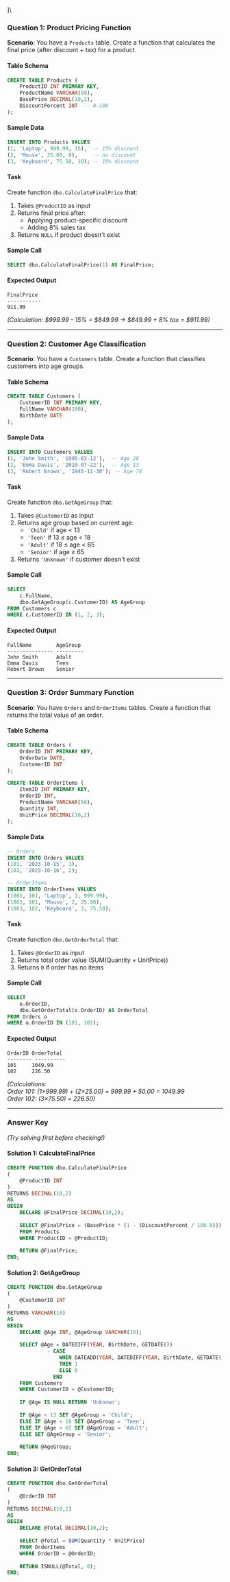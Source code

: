 ]\

### **Question 1: Product Pricing Function**  
**Scenario**: You have a `Products` table. Create a function that calculates the final price (after discount + tax) for a product.  

#### **Table Schema**  
```sql
CREATE TABLE Products (
    ProductID INT PRIMARY KEY,
    ProductName VARCHAR(50),
    BasePrice DECIMAL(10,2),
    DiscountPercent INT  -- 0-100
);
```

#### **Sample Data**  
```sql
INSERT INTO Products VALUES 
(1, 'Laptop', 999.99, 15),  -- 15% discount
(2, 'Mouse', 25.00, 0),     -- no discount
(3, 'Keyboard', 75.50, 10); -- 10% discount
```

#### **Task**  
Create function `dbo.CalculateFinalPrice` that:  
1. Takes `@ProductID` as input  
2. Returns final price after:  
   - Applying product-specific discount  
   - Adding 8% sales tax  
3. Returns `NULL` if product doesn't exist  

#### **Sample Call**  
```sql
SELECT dbo.CalculateFinalPrice(1) AS FinalPrice;
```

#### **Expected Output**  
```
FinalPrice
-----------
911.99
```
*(Calculation: $999.99 - 15% = $849.99 → $849.99 + 8% tax = $911.99)*

---

### **Question 2: Customer Age Classification**  
**Scenario**: You have a `Customers` table. Create a function that classifies customers into age groups.  

#### **Table Schema**  
```sql
CREATE TABLE Customers (
    CustomerID INT PRIMARY KEY,
    FullName VARCHAR(100),
    BirthDate DATE
);
```

#### **Sample Data**  
```sql
INSERT INTO Customers VALUES 
(1, 'John Smith', '1995-03-12'),  -- Age 28
(2, 'Emma Davis', '2010-07-22'),  -- Age 13
(3, 'Robert Brown', '1945-11-30'); -- Age 78
```

#### **Task**  
Create function `dbo.GetAgeGroup` that:  
1. Takes `@CustomerID` as input  
2. Returns age group based on current age:  
   - `'Child'` if age < 13  
   - `'Teen'` if 13 ≤ age < 18  
   - `'Adult'` if 18 ≤ age < 65  
   - `'Senior'` if age ≥ 65  
3. Returns `'Unknown'` if customer doesn't exist  

#### **Sample Call**  
```sql
SELECT 
    c.FullName,
    dbo.GetAgeGroup(c.CustomerID) AS AgeGroup
FROM Customers c
WHERE c.CustomerID IN (1, 2, 3);
```

#### **Expected Output**  
```
FullName        AgeGroup
--------------- ---------
John Smith      Adult
Emma Davis      Teen
Robert Brown    Senior
```

---

### **Question 3: Order Summary Function**  
**Scenario**: You have `Orders` and `OrderItems` tables. Create a function that returns the total value of an order.  

#### **Table Schema**  
```sql
CREATE TABLE Orders (
    OrderID INT PRIMARY KEY,
    OrderDate DATE,
    CustomerID INT
);

CREATE TABLE OrderItems (
    ItemID INT PRIMARY KEY,
    OrderID INT,
    ProductName VARCHAR(50),
    Quantity INT,
    UnitPrice DECIMAL(10,2)
);
```

#### **Sample Data**  
```sql
-- Orders
INSERT INTO Orders VALUES 
(101, '2023-10-15', 1),
(102, '2023-10-16', 2);

-- OrderItems
INSERT INTO OrderItems VALUES 
(1001, 101, 'Laptop', 1, 999.99),
(1002, 101, 'Mouse', 2, 25.00),
(1003, 102, 'Keyboard', 3, 75.50);
```

#### **Task**  
Create function `dbo.GetOrderTotal` that:  
1. Takes `@OrderID` as input  
2. Returns total order value (SUM(Quantity × UnitPrice))  
3. Returns `0` if order has no items  

#### **Sample Call**  
```sql
SELECT 
    o.OrderID,
    dbo.GetOrderTotal(o.OrderID) AS OrderTotal
FROM Orders o
WHERE o.OrderID IN (101, 102);
```

#### **Expected Output**  
```
OrderID OrderTotal
-------- ----------
101     1049.99
102     226.50
```
*(Calculations:  
Order 101: (1×999.99) + (2×25.00) = 999.99 + 50.00 = 1049.99  
Order 102: (3×75.50) = 226.50)*

---

### **Answer Key**  
*(Try solving first before checking!)*  

#### **Solution 1: CalculateFinalPrice**  
```sql
CREATE FUNCTION dbo.CalculateFinalPrice
(
    @ProductID INT
)
RETURNS DECIMAL(10,2)
AS
BEGIN
    DECLARE @FinalPrice DECIMAL(10,2);
    
    SELECT @FinalPrice = (BasePrice * (1 - (DiscountPercent / 100.0))) * 1.08
    FROM Products
    WHERE ProductID = @ProductID;
    
    RETURN @FinalPrice;
END;
```

#### **Solution 2: GetAgeGroup**  
```sql
CREATE FUNCTION dbo.GetAgeGroup
(
    @CustomerID INT
)
RETURNS VARCHAR(10)
AS
BEGIN
    DECLARE @Age INT, @AgeGroup VARCHAR(10);
    
    SELECT @Age = DATEDIFF(YEAR, BirthDate, GETDATE()) 
             - CASE 
                 WHEN DATEADD(YEAR, DATEDIFF(YEAR, BirthDate, GETDATE()), BirthDate) > GETDATE() 
                 THEN 1 
                 ELSE 0 
               END
    FROM Customers
    WHERE CustomerID = @CustomerID;
    
    IF @Age IS NULL RETURN 'Unknown';
    
    IF @Age < 13 SET @AgeGroup = 'Child';
    ELSE IF @Age < 18 SET @AgeGroup = 'Teen';
    ELSE IF @Age < 65 SET @AgeGroup = 'Adult';
    ELSE SET @AgeGroup = 'Senior';
    
    RETURN @AgeGroup;
END;
```

#### **Solution 3: GetOrderTotal**  
```sql
CREATE FUNCTION dbo.GetOrderTotal
(
    @OrderID INT
)
RETURNS DECIMAL(10,2)
AS
BEGIN
    DECLARE @Total DECIMAL(10,2);
    
    SELECT @Total = SUM(Quantity * UnitPrice)
    FROM OrderItems
    WHERE OrderID = @OrderID;
    
    RETURN ISNULL(@Total, 0);
END;
```